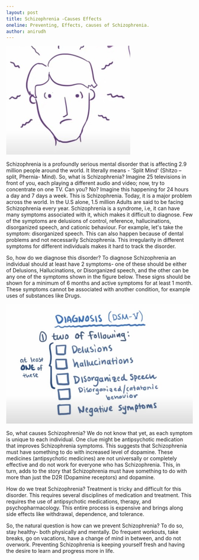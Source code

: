 ```yaml
---
layout: post
title: Schizophrenia -Causes Effects
oneline: Preventing, Effects, causes of Schizophrenia. 
author: anirudh
---
```


![Schizophrenia](/images/blog/about-schizo-1.jpeg)

Schizophrenia is a profoundly serious mental disorder that is affecting 2.9 million people around the world. It literally means - 'Split Mind' (Shitzo – split, Phernia- Mind). So, what is Schizophrenia? Imagine 25 televisions in front of you, each playing a different audio and video; now, try to concentrate on one TV. Can you? No? Imagine this happening for 24 hours a day and 7 days a week. This is Schizophrenia. Today, it is a major problem across the world. In the U.S alone, 1.5 million Adults are said to be facing Schizophrenia every year. Schizophrenia is a syndrome, i.e, it can have many symptoms associated with it, which makes it difficult to diagnose. Few of the symptoms are delusions of control, reference, hallucinations, disorganized speech, and cationic behaviour. For example, let's take the symptom: disorganized speech. This can also happen because of dental problems and not necessarily Schizophrenia. This irregularity in different symptoms for different individuals makes it hard to track the disorder.

So, how do we diagnose this disorder? To diagnose Schizophrenia an individual should at least have 2 symptoms- one of these should be either of Delusions, Hallucinations, or Disorganized speech, and the other can be any one of the symptoms shown in the figure below. These signs should be shown for a minimum of 6 months and active symptoms for at least 1 month. These symptoms cannot be associated with another condition, for example uses of substances like Drugs.

![Schizophrenia](/images/blog/about-schizo-2.jpeg)

So, what causes Schizophrenia? We do not know that yet, as each symptom is unique to each individual. One clue might be antipsychotic medication that improves Schizophrenia symptoms. This suggests that Schizophrenia must have something to do with increased level of dopamine. These medicines (antipsychotic medicines) are not universally or completely effective and do not work for everyone who has Schizophrenia. This, in turn, adds to the story that Schizophrenia must have something to do with more than just the D2R (Dopamine receptors) and dopamine.

How do we treat Schizophrenia? Treatment is tricky and difficult for this disorder. This requires several disciplines of medication and treatment. This requires the use of antipsychotic medications, therapy, and psychopharmacology. This entire process is expensive and brings along side effects like withdrawal, dependence, and tolerance.

So, the natural question is how can we prevent Schizophrenia? To do so, stay healthy- both physically and mentally. Do frequent workouts, take breaks, go on vacations, have a change of mind in between, and do not overwork. Preventing Schizophrenia is keeping yourself fresh and having the desire to learn and progress more in life.
